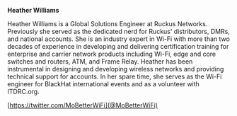 **Heather Williams**

Heather Williams is a Global Solutions Engineer at Ruckus Networks. Previously she served as the dedicated nerd for Ruckus' distributors, DMRs, and national accounts. She is an industry expert in Wi-Fi with more than two decades of experience in developing and delivering certification training for enterprise and carrier network products including Wi-Fi, edge and core switches and routers, ATM, and Frame Relay. Heather has been instrumental in designing and developing wireless networks and providing technical support for accounts. In her spare time, she serves as the Wi-Fi engineer for BlackHat international events and as a volunteer with ITDRC.org.

[https://twitter.com/MoBetterWiFi](@MoBetterWiFi)
